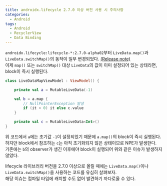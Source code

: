 ```yaml
---
title: androidx.lifecycle 2.7.0 이상 버전 사용 시 주의사항
categories:
  - Android
tags:
  - Android
  - RecyclerView
  - Data Binding
---
```


`androidx.lifecycle:lifecycle-*:2.7.0-alpha02`부터 `LiveData.map()`과 `LiveData.switchMap()`의 동작이 일부 변경되었다. [(Release note)](https://developer.android.com/jetpack/androidx/releases/lifecycle#2.7.0-alpha02v)  
이제 `map()` 또는 `switchMap()` 대상 `LiveData`의 값이 이미 설정되어 있는 상태라면, block이 즉시 실행된다.  

```kotlin
class LiveDataMapViewModel : ViewModel() {

    private val a = MutableLiveData(-1)

    val b = a.map {
        // NullPointerException 발생
        if (it > 0) it else c.value
    }

    private val c = MutableLiveData<Int>()
}
```

위 코드에서 `a`에는 초기값 `-1`이 설정되었기 때문에 `a.map()`의 block이 즉시 실행된다.  
하지만 block에서 참조하는 `c`는 아직 초기화되지 않은 상태이므로 NPE가 발생한다.  
기존에는 `b`의 observer가 생긴 이후에야 block이 실행되어 위와 같은 이슈가 발생하지 않았다.  

lifecycle 라이브러리 버전을 2.7.0 이상으로 올릴 때에는 `LiveData.map()`이나 `LiveData.switchMap()`을 사용하는 코드를 유심히 살펴보자.  
해당 이슈는 컴파일 타임에 캐치할 수도 없어 발견하기 까다로울 수 있다.